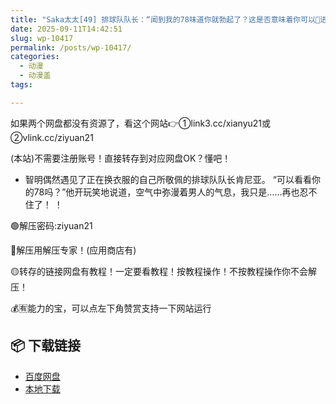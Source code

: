 ```yaml
---
title: "Saka太太[49] 排球队队长：“闻到我的78味道你就勃起了？这是否意味着你可以🐍进你的体内？”"
date: 2025-09-11T14:42:51
slug: wp-10417
permalink: /posts/wp-10417/
categories:
  - 动漫
  - 动漫盖
tags:

---
```


如果两个网盘都没有资源了，看这个网站👉①link3.cc/xianyu21或②vlink.cc/ziyuan21

(本站)不需要注册账号！直接转存到对应网盘OK？懂吧！

*   智明偶然遇见了正在换衣服的自己所敬佩的排球队队长肯尼亚。 “可以看看你的78吗？”他开玩笑地说道，空气中弥漫着男人的气息，我只是……再也忍不住了！ ！

🟢解压密码:ziyuan21

🔵解压用解压专家！(应用商店有)

🟡转存的链接网盘有教程！一定要看教程！按教程操作！不按教程操作你不会解压！

💰🈶能力的宝，可以点左下角赞赏支持一下网站运行

## 📦 下载链接
- [百度网盘](https://blziyuan21.com/pay-download/10417?key=dea9b819c1&down_id=0)
- [本地下载](https://blziyuan21.com/pay-download/10417?key=dea9b819c1&down_id=1)

